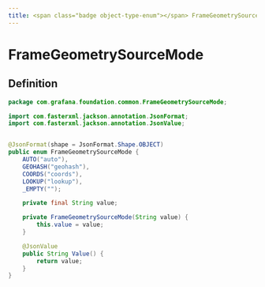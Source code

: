 ```yaml
---
title: <span class="badge object-type-enum"></span> FrameGeometrySourceMode
---
```

# <span class="badge object-type-enum"></span> FrameGeometrySourceMode

## Definition

```java
package com.grafana.foundation.common.FrameGeometrySourceMode;

import com.fasterxml.jackson.annotation.JsonFormat;
import com.fasterxml.jackson.annotation.JsonValue;


@JsonFormat(shape = JsonFormat.Shape.OBJECT)
public enum FrameGeometrySourceMode {
    AUTO("auto"),
    GEOHASH("geohash"),
    COORDS("coords"),
    LOOKUP("lookup"),
    _EMPTY("");

    private final String value;

    private FrameGeometrySourceMode(String value) {
        this.value = value;
    }

    @JsonValue
    public String Value() {
        return value;
    }
}

```
